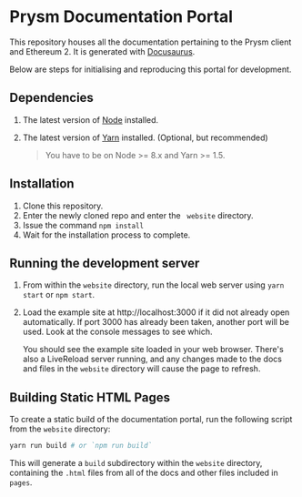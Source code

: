 # Prysm Documentation Portal

This repository houses all the documentation pertaining to the Prysm client and Ethereum 2. It is generated with [Docusaurus](https://github.com/facebook/docusaurus). 

Below are steps for initialising and reproducing this portal for development.

## Dependencies

1.  The latest version of [Node](https://nodejs.org/en/download/) installed. 
2. The latest version of [Yarn](https://yarnpkg.com/en/docs/install) installed. (Optional, but recommended)

    > You have to be on Node >= 8.x and Yarn >= 1.5.

## Installation

1. Clone this repository.
2.  Enter the newly cloned repo and enter the ` website` directory.
3. Issue the command `npm install`
4. Wait for the installation process to complete.

## Running the development server  

1. From within the `website` directory, run the local web server using `yarn start` or `npm start`.
2.  Load the example site at http://localhost:3000 if it did not already open automatically. If port 3000 has already been taken, another port will be used. Look at the console messages to see which.

    You should see the example site loaded in your web browser. There's also a LiveReload server running, and any changes made to the docs and files in the `website` directory will cause the page to refresh.
    
    
## Building Static HTML Pages

To create a static build of the documentation portal, run the following script from the `website` directory:

```bash
yarn run build # or `npm run build`
```

This will generate a `build` subdirectory within the `website` directory, containing the `.html` files from all of the docs and other files included in `pages`.
